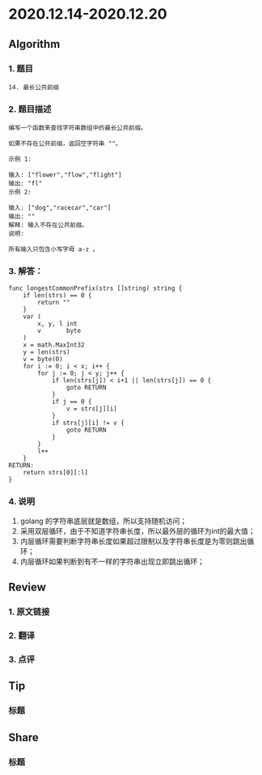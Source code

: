 # 2020.12.14-2020.12.20

## Algorithm
### 1. 题目
```
14. 最长公共前缀
```
### 2. 题目描述
```
编写一个函数来查找字符串数组中的最长公共前缀。

如果不存在公共前缀，返回空字符串 ""。

示例 1:

输入: ["flower","flow","flight"]
输出: "fl"
示例 2:

输入: ["dog","racecar","car"]
输出: ""
解释: 输入不存在公共前缀。
说明:

所有输入只包含小写字母 a-z 。

```

### 3. 解答：
```golang
func longestCommonPrefix(strs []string) string {
	if len(strs) == 0 {
		return ""
	}
	var (
		x, y, l int
		v       byte
	)
	x = math.MaxInt32
	y = len(strs)
	v = byte(0)
	for i := 0; i < x; i++ {
		for j := 0; j < y; j++ {
			if len(strs[j]) < i+1 || len(strs[j]) == 0 {
				goto RETURN
			}
			if j == 0 {
				v = strs[j][i]
			}
			if strs[j][i] != v {
				goto RETURN
			}
		}
		l++
	}
RETURN:
	return strs[0][:l]
}
```
### 4. 说明
1. golang 的字符串底层就是数组，所以支持随机访问；
2. 采用双层循环，由于不知道字符串长度，所以最外层的循环为int的最大值；
3. 内层循环需要判断字符串长度如果超过限制以及字符串长度是为零则跳出循环；
4. 内层循环如果判断到有不一样的字符串出现立即跳出循环；

## Review
### 1. 原文链接


### 2. 翻译


### 3. 点评


## Tip
### 标题


## Share
### 标题